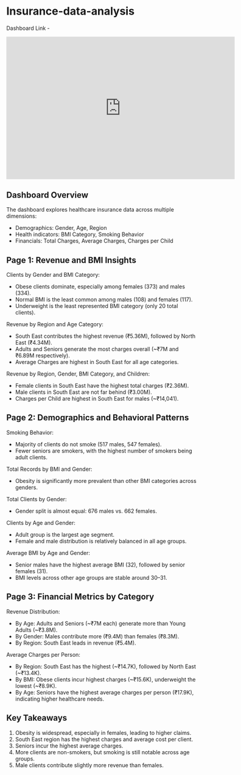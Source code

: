 # Insurance-data-analysis

Dashboard Link - 

<iframe title="insurance" width="600" height="373.5" src="https://app.powerbi.com/view?r=eyJrIjoiNmM0NTQ2YTAtOGI0My00ZTM5LTkwZDktNTZkZWNkNDg4NTYyIiwidCI6IjU4YWYyNDZhLWVlNzYtNGYxYS05YzBmLWU0ZmY1Y2JjYTU1ZiJ9" frameborder="0" allowFullScreen="true"></iframe>

Dashboard Overview
------------------
The dashboard explores healthcare insurance data across multiple dimensions:
- Demographics: Gender, Age, Region
- Health indicators: BMI Category, Smoking Behavior
- Financials: Total Charges, Average Charges, Charges per Child

Page 1: Revenue and BMI Insights
--------------------------------
Clients by Gender and BMI Category:
- Obese clients dominate, especially among females (373) and males (334).
- Normal BMI is the least common among males (108) and females (117).
- Underweight is the least represented BMI category (only 20 total clients).

Revenue by Region and Age Category:
- South East contributes the highest revenue (₹5.36M), followed by North East (₹4.34M).
- Adults and Seniors generate the most charges overall (~₹7M and ₹6.89M respectively).
- Average Charges are highest in South East for all age categories.

Revenue by Region, Gender, BMI Category, and Children:
- Female clients in South East have the highest total charges (₹2.36M).
- Male clients in South East are not far behind (₹3.00M).
- Charges per Child are highest in South East for males (~₹14,041).

Page 2: Demographics and Behavioral Patterns
--------------------------------------------
Smoking Behavior:
- Majority of clients do not smoke (517 males, 547 females).
- Fewer seniors are smokers, with the highest number of smokers being adult clients.

Total Records by BMI and Gender:
- Obesity is significantly more prevalent than other BMI categories across genders.

Total Clients by Gender:
- Gender split is almost equal: 676 males vs. 662 females.

Clients by Age and Gender:
- Adult group is the largest age segment.
- Female and male distribution is relatively balanced in all age groups.

Average BMI by Age and Gender:
- Senior males have the highest average BMI (32), followed by senior females (31).
- BMI levels across other age groups are stable around 30–31.

Page 3: Financial Metrics by Category
-------------------------------------
Revenue Distribution:
- By Age: Adults and Seniors (~₹7M each) generate more than Young Adults (~₹3.8M).
- By Gender: Males contribute more (₹9.4M) than females (₹8.3M).
- By Region: South East leads in revenue (₹5.4M).

Average Charges per Person:
- By Region: South East has the highest (~₹14.7K), followed by North East (~₹13.4K).
- By BMI: Obese clients incur highest charges (~₹15.6K), underweight the lowest (~₹8.9K).
- By Age: Seniors have the highest average charges per person (₹17.9K), indicating higher healthcare needs.

Key Takeaways
-------------
1. Obesity is widespread, especially in females, leading to higher claims.
2. South East region has the highest charges and average cost per client.
3. Seniors incur the highest average charges.
4. More clients are non-smokers, but smoking is still notable across age groups.
5. Male clients contribute slightly more revenue than females.
